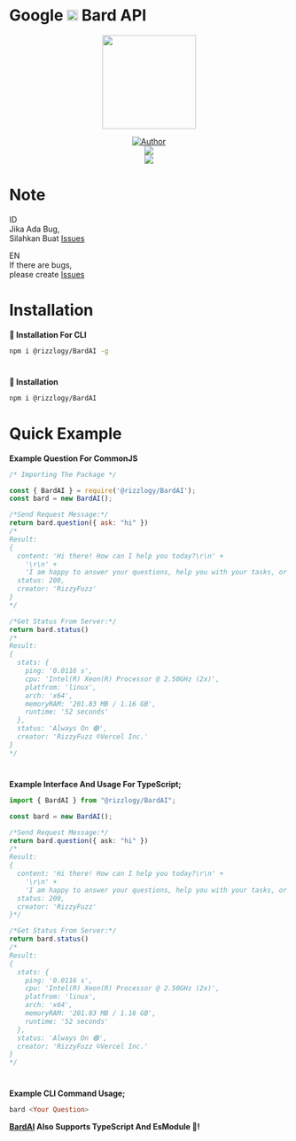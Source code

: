 # Google <a href="https://bard.rizzy.eu.org/"><img src="https://camo.githubusercontent.com/adb54264fe2ad5067d07d0752fc32600b4e6250073b01ce8c386575b431e3f06/68747470733a2f2f7777772e677374617469632e636f6d2f6c616d64612f696d616765732f66617669636f6e5f76315f31353031363063646466663766323934636533302e737667" height="20px"></a> Bard API
<p align="center">
<a target="_blank" href="https://bard.rizzy.eu.org"><img src="https://www.gstatic.com/lamda/images/favicon_v1_70c80ffdf27202fd2e84f.png" alt="" width="169" /></a>
</p>
<p align="center">
<a target="_blank" href="https://github.com/rizzlogy"><img title="Author" src="https://img.shields.io/badge/Author-RizzyFuzz-blue.svg?style=for-the-badge&logo=github" /></a>
<br>
<a target="_blank" href="//npmjs.com/@rizzlogy/BardAI"><img src="https://img.shields.io/npm/dw/@rizzlogy/BardAI?color=blue&label=Downloads&logo=npm&style=flat"></a>
<br>
<a target="_blank" href="https://www.npmjs.com/package/@rizzlogy/BardAI?activeTab=versions"><img src="https://img.shields.io/npm/v/@rizzlogy/BardAI?color=green&label=version&logo=npm&style=social"></a>
</p>

# Note

ID<br>
Jika Ada Bug,<br>
Silahkan Buat [Issues](https://github.com/rizzlogy/BardAI/issues/new)

EN<br>
If there are bugs,<br>
please create [Issues](https://github.com/rizzlogy/BardAI/issues/new)
#
# Installation
**🔲 Installation For CLI**
```bash
npm i @rizzlogy/BardAI -g
```
#
**📂 Installation**
```bash
npm i @rizzlogy/BardAI
```
#
# Quick Example

**Example Question For CommonJS**
```js
/* Importing The Package */

const { BardAI } = require('@rizzlogy/BardAI');
const bard = new BardAI();

/*Send Request Message:*/
return bard.question({ ask: "hi" })
/*
Result:
{
  content: 'Hi there! How can I help you today?\r\n' +
    '\r\n' +
    'I am happy to answer your questions, help you with your tasks, or just have a conversation.',
  status: 200,
  creator: 'RizzyFuzz'
}
*/

/*Get Status From Server:*/
return bard.status()
/*
Result:
{
  stats: {
    ping: '0.0116 s',
    cpu: 'Intel(R) Xeon(R) Processor @ 2.50GHz (2x)',
    platfrom: 'linux',
    arch: 'x64',
    memoryRAM: '201.83 MB / 1.16 GB',
    runtime: '52 seconds'
  },
  status: 'Always On 🟢',
  creator: 'RizzyFuzz ©Vercel Inc.'
}
*/
```
#
**Example Interface And Usage For TypeScript;**
```ts
import { BardAI } from "@rizzlogy/BardAI";

const bard = new BardAI();

/*Send Request Message:*/
return bard.question({ ask: "hi" })
/*
Result:
{
  content: 'Hi there! How can I help you today?\r\n' +
    '\r\n' +
    'I am happy to answer your questions, help you with your tasks, or just have a conversation.',
  status: 200,
  creator: 'RizzyFuzz'
}*/

/*Get Status From Server:*/
return bard.status()
/*
Result:
{
  stats: {
    ping: '0.0116 s',
    cpu: 'Intel(R) Xeon(R) Processor @ 2.50GHz (2x)',
    platfrom: 'linux',
    arch: 'x64',
    memoryRAM: '201.83 MB / 1.16 GB',
    runtime: '52 seconds'
  },
  status: 'Always On 🟢',
  creator: 'RizzyFuzz ©Vercel Inc.'
}
*/
```
#
**Example CLI Command Usage;**
```hs
bard <Your Question>
```
**[BardAI](https://bard.rizzy.eu.org) Also Supports TypeScript And EsModule 🥳!**
